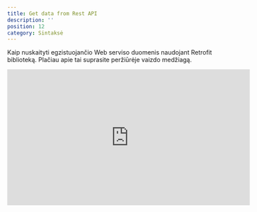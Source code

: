 ```yaml
---
title: Get data from Rest API 
description: ''
position: 12
category: Sintaksė
---
```


Kaip nuskaityti  egzistuojančio Web serviso duomenis naudojant Retrofit biblioteką. Plačiau apie tai suprasite peržiūrėje vaizdo medžiagą.

<iframe width="560" height="315" src="https://www.youtube.com/embed/wIkk4xA_msc" frameborder="0" allow="accelerometer; autoplay; encrypted-media; gyroscope; picture-in-picture" allowfullscreen></iframe>

